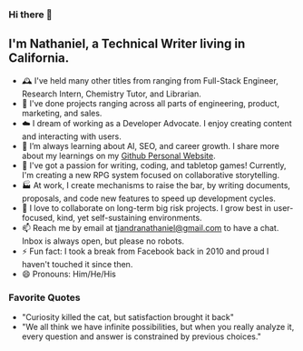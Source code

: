 ### Hi there 👋

## I'm Nathaniel, a Technical Writer living in California.
- 🕰️ I've held many other titles from ranging from Full-Stack Engineer, Research Intern, Chemistry Tutor, and Librarian.
- 🔭 I've done projects ranging across all parts of engineering, product, marketing, and sales.
- ☁️ I dream of working as a Developer Advocate. I enjoy creating content and interacting with users.
- 🌱 I’m always learning about AI, SEO, and career growth. I share more about my learnings on my [Github Personal Website](ntjandra.github.io). 
- 💖 I've got a passion for writing, coding, and tabletop games! Currently, I'm creating a new RPG system focused on collaborative storytelling.
- 🏭 At work, I create mechanisms to raise the bar, by writing documents, proposals, and code new features to speed up development cycles.
- 👯 I love to collaborate on long-term big risk projects. I grow best in user-focused, kind, yet self-sustaining environments.
- 📫 Reach me by email at tjandranathaniel@gmail.com to have a chat. Inbox is always open, but please no robots.
- ⚡ Fun fact: I took a break from Facebook back in 2010 and proud I haven't touched it since then.
- 😄 Pronouns: Him/He/His

### Favorite Quotes
- "Curiosity killed the cat, but satisfaction brought it back"
- "We all think we have infinite possibilities, but when you really analyze it, every question and answer is constrained by previous choices."
